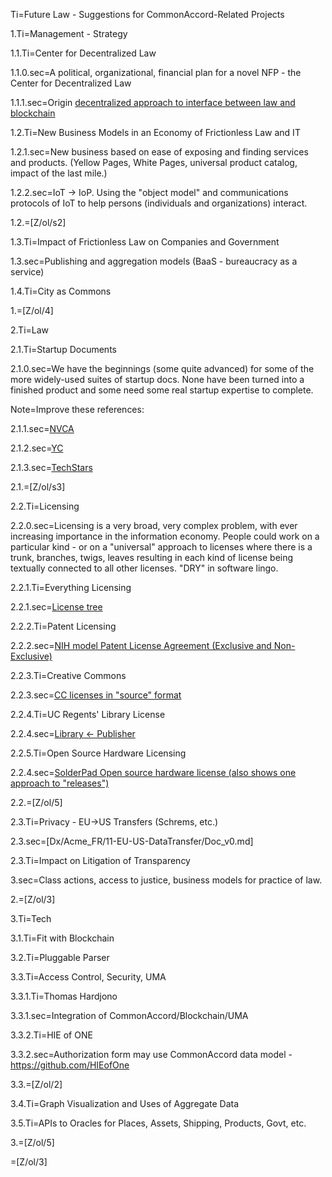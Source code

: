 Ti=Future Law - Suggestions for CommonAccord-Related Projects

1.Ti=Management - Strategy

1.1.Ti=Center for Decentralized Law

1.1.0.sec=A political, organizational, financial plan for a novel NFP - the Center for Decentralized Law

1.1.1.sec=Origin <a href="https://docs.google.com/document/d/1eizIqpx_ni8KaGkk3bVKvBBDoRy2eTEtvPHE0hiar7c/edit">decentralized approach to interface between law and blockchain</a>

1.2.Ti=New Business Models in an Economy of Frictionless Law and IT

1.2.1.sec=New business based on ease of exposing and finding services and products.  (Yellow Pages, White Pages, universal product catalog, impact of the last mile.)

1.2.2.sec=IoT -> IoP.  Using the "object model" and communications protocols of IoT to help persons (individuals and organizations) interact. 

1.2.=[Z/ol/s2]

1.3.Ti=Impact of Frictionless Law on Companies and Government

1.3.sec=Publishing and aggregation models (BaaS - bureaucracy as a service)

1.4.Ti=City as Commons


1.=[Z/ol/4]


2.Ti=Law

2.1.Ti=Startup Documents

2.1.0.sec=We have the beginnings (some quite advanced) for some of the more widely-used suites of startup docs.  None have been turned into a finished product and some need some real startup expertise to complete.

Note=Improve these references:

2.1.1.sec=<a href="/index.php?action=list&file=/Wx/org/nvca/">NVCA</a>

2.1.2.sec=<a href="index.php?action=list&file=/Wx/com/ycombinator/">YC</a>

2.1.3.sec=<a href="index.php?action=list&file=/Wx/com/ycombinator/">TechStars</a>

2.1.=[Z/ol/s3]


2.2.Ti=Licensing

2.2.0.sec=Licensing is a very broad, very complex problem, with ever increasing importance in the information economy.  People could work on a particular kind - or on a "universal" approach to licenses where there is a trunk, branches, twigs, leaves resulting in each kind of license being textually connected to all other licenses.  "DRY" in software lingo. 

2.2.1.Ti=Everything Licensing

2.2.1.sec=<a href="/index.php?action=source&file=GH/FutureCommerce/ULOM/Sec/License_Outline_v0.md">License tree</a>

2.2.2.Ti=Patent Licensing

2.2.2.sec=<a href="index.php?action=list&file=Wx/gov/nih/ott/License/Patent/Form/">NIH model Patent License Agreement (Exclusive and Non-Exclusive)</a>

2.2.3.Ti=Creative Commons

2.2.3.sec=<a href="index.php?action=list&file=Wx/org/creativecommons/License/4_0/">CC licenses in "source" format</a>

2.2.4.Ti=UC Regents' Library License

2.2.4.sec=<a href="index.php?action=list&file=Wx/org/cdlib/vendor/License/Form/">Library <- Publisher </a>

2.2.5.Ti=Open Source Hardware Licensing

2.2.4.sec=<a href="index.php?action=list&file=Wx/org/solderpad/License/Form/">SolderPad Open source hardware license (also shows one approach to "releases")</a>

2.2.=[Z/ol/5]

2.3.Ti=Privacy - EU->US Transfers (Schrems, etc.)

2.3.sec=[Dx/Acme_FR/11-EU-US-DataTransfer/Doc_v0.md]

2.3.Ti=Impact on Litigation of Transparency

3.sec=Class actions, access to justice, business models for practice of law.

2.=[Z/ol/3]

3.Ti=Tech

3.1.Ti=Fit with Blockchain

3.2.Ti=Pluggable Parser

3.3.Ti=Access Control, Security, UMA

3.3.1.Ti=Thomas Hardjono

3.3.1.sec=Integration of CommonAccord/Blockchain/UMA

3.3.2.Ti=HIE of ONE

3.3.2.sec=Authorization form may use CommonAccord data model - <a href="https://github.com/HIEofOne"> https://github.com/HIEofOne</a>

3.3.=[Z/ol/2]

3.4.Ti=Graph Visualization and Uses of Aggregate Data

3.5.Ti=APIs to Oracles for Places, Assets, Shipping, Products, Govt, etc. 

3.=[Z/ol/5]


=[Z/ol/3]